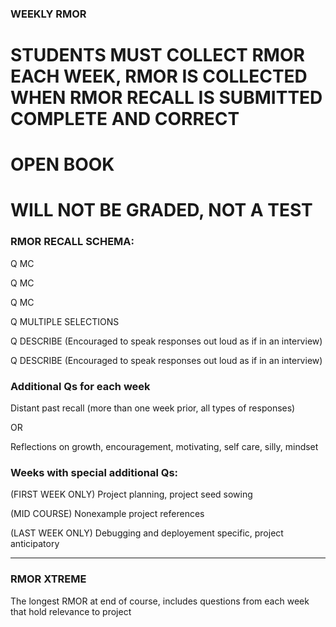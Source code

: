 ### WEEKLY RMOR

# STUDENTS MUST COLLECT RMOR EACH WEEK, RMOR IS COLLECTED WHEN RMOR RECALL IS SUBMITTED COMPLETE AND CORRECT

# OPEN BOOK

# WILL NOT BE GRADED, NOT A TEST



### RMOR RECALL SCHEMA: 

Q
MC

Q
MC

Q
MC


Q
MULTIPLE SELECTIONS


Q
DESCRIBE (Encouraged to speak responses out loud as if in an interview)


Q
DESCRIBE (Encouraged to speak responses out loud as if in an interview)




### Additional Qs for each week 

Distant past recall (more than one week prior, all types of responses)

OR

Reflections on growth, encouragement, motivating, self care, silly, mindset



### Weeks with special additional Qs:

(FIRST WEEK ONLY) Project planning, project seed sowing 

(MID COURSE) Nonexample project references

(LAST WEEK ONLY) Debugging and deployement specific, project anticipatory 


-------

### RMOR XTREME 
The longest RMOR at end of course, includes questions from each week that hold relevance to project 





